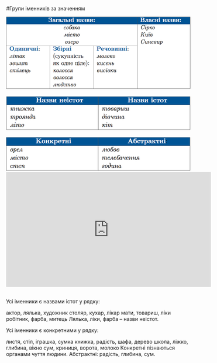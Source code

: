 #Групи iменникiв за значенням

<div class="center">
<img src="../pics/5/1.png" width="700px" class="center"/>
</div>
<br>


<div class="center">
<img src="../pics/5/2.png" width="700px" class="center"/>
</div>
<br>


<div class="center">
<img src="../pics/5/3.png" width="700px" class="center"/>
</div>

<div class="fluidMedia">
<iframe align="center" width="560" height="315" src="https://www.youtube.com/embed/OT9OOmOuX-o" frameborder="0" allowfullscreen></iframe>
</div>
<div class="popup">
</div>



<br>
<quiz correctLabel="correct" incorrectLabel="incorrect" checkLabel="check">
    <question text="">
       <p>Усі іменники є назвами істот у рядку:</p>
        <answer>актор, лялька, художник</answer>
        <answer correct>столяр, кухар, лікар</answer>
        <answer>мати, товариш, ліки</answer>
        <answer>робітник, фарба, митець</answer>
        <explanation>
     Лялька, ліки, фарба – назви неістот.
        <explanation>
    </question>
</quiz>


<br>
<quiz correctLabel="correct" incorrectLabel="incorrect" checkLabel="check">
    <question text="">
       <p>Усі іменники є конкретними у рядку:</p>
      <answer correct> листя, стіл, іграшка, сумка</answer>
        <answer>книжка, радість, шафа, дерево</answer>
        <answer>школа, ліжко, глибина, вікно</answer>
        <answer>сум, криниця, ворота, молоко </answer>
        <explanation>
        Конкретні пізнаються органами чуття людини. Абстрактні: радість, глибина, сум.
        </explanation>
    </question>
</quiz>